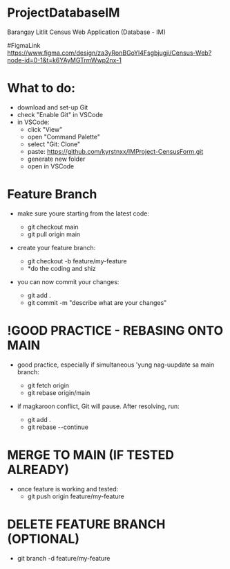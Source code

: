 # ProjectDatabaseIM
Barangay Litlit Census Web Application (Database - IM)

#FigmaLink
https://www.figma.com/design/za3yRonBGoYl4Fsgbjugji/Census-Web?node-id=0-1&t=k6YAyMGTrmWwp2nx-1

# What to do:
- download and set-up Git
- check "Enable Git" in VSCode
- in VSCode:
  - click "View"
  - open "Command Palette"
  - select "Git: Clone"
  - paste: https://github.com/kyrstnxx/IMProject-CensusForm.git
  - generate new folder
  - open in VSCode

# Feature Branch 
- make sure youre starting from the latest code:
  - git checkout main
  - git pull origin main

- create your feature branch:
  - git checkout -b feature/my-feature
  - *do the coding and shiz

- you can now commit your changes:
  - git add .
  - git commit -m "describe what are your changes"

# !GOOD PRACTICE - REBASING ONTO MAIN
- good practice, especially if simultaneous 'yung nag-uupdate sa main branch:
  - git fetch origin
  - git rebase origin/main

- if magkaroon conflict, Git will pause. After resolving, run:
  - git add .
  - git rebase --continue

# MERGE TO MAIN (IF TESTED ALREADY)
- once feature is working and tested:
  - git push origin feature/my-feature

# DELETE FEATURE BRANCH (OPTIONAL)
  - git branch -d feature/my-feature
